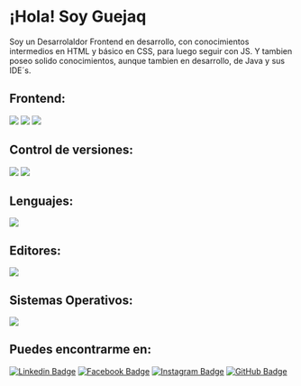 # ¡Hola! Soy Guejaq

Soy un Desarrolaldor Frontend en desarrollo, con conocimientos intermedios en HTML y básico en CSS, para luego seguir con JS.
Y tambien poseo solido conocimientos, aunque tambien en desarrollo, de Java y sus IDE´s.

## Frontend:
<img src = "https://img.shields.io/badge/-HTML5-E34F26?style=flat&logo=html5&logoColor=white"> <img src = "https://img.shields.io/badge/-CSS3-1572B6?style=flat&logo=css3&logoColor=white"> <img src = "https://img.shields.io/badge/-Javascript-1572B6?style=flat&logo=javascript&logoColor=white&color=yellow">

## Control de versiones: 
<img src="http://img.shields.io/badge/-Git-F1502F?style=flat&logo=git&logoColor=FFFFFF"> <img src="http://img.shields.io/badge/-Github-000000?style=flat&logo=github&logoColor=FFFFFF">

## Lenguajes:
<img src="http://img.shields.io/badge/-Java-F89820?style=flat&logo=java&logoColor=white">

## Editores:
<img src="http://img.shields.io/badge/-VS%20Code-007ACC?style=flat&logo=visual%20studio%20code&logoColor=white">

## Sistemas Operativos:
<img src="https://img.shields.io/badge/-Microsoft%20Windows-007ACC?style=flat&logo=windows&logoColor=white">

## Puedes encontrarme en:

[![Linkedin Badge](https://img.shields.io/badge/-adrianguejaq-blue?style=flat-square&logo=Linkedin&logoColor=white&link=https://www.linkedin.com/in/adrianguejaq/)](https://www.linkedin.com/in/adrianguejaq) [![Facebook Badge](https://img.shields.io/badge/-adrianguejaq-%231877F2.svg?&style=flat-square&logo=facebook&logoColor=white&link=https://www.facebook.com/adrianguejaq)](https://www.facebook.com/adrianguejaq) [![Instagram Badge](https://img.shields.io/badge/-@adrian_guejaq-e4405f?style=flat-square&labelColor=f94877&logo=instagram&logoColor=white&link=https://www.instagram.com/adrian_guejaq/)](https://www.instagram.com/adrian_guejaq/) [![GitHub Badge](https://img.shields.io/badge/-Guejaq-e4405f?style=flat-square&labelColor=black&logo=github&logoColor=white&color=333&link=https://github.com/Guejaq)](https://github.com/Guejaq)
